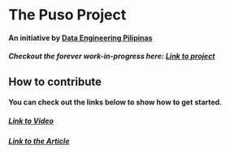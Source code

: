 # The Puso Project 
#### An initiative by [Data Engineering Pilipinas](https://dataengineering.ph/)
##### Checkout the forever work-in-progress here: [Link to project](https://www.thepusoproject.ph/)

## How to contribute
#### You can check out the links below to show how to get started. 
##### [Link to Video](https://www.youtube.com/watch?v=p3mOh14UjXQ)
##### [Link to the Article](https://code-sydney-playbook.vercel.app/docs/pull-request)
